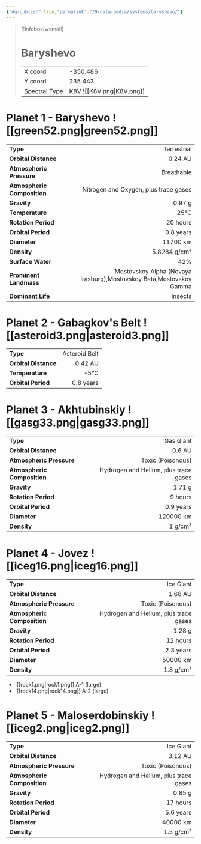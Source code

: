 ```yaml
---
{"dg-publish":true,"permalink":"/9-data-pedia/systems/baryshevo/"}
---
```


> [!infobox|wsmall]
> # Baryshevo
> | | |
> | - | - |
> | X coord | -350.486 |
> | Y coord| 235.443 |
> | Spectral Type | K8V ![[K8V.png\|K8V.png]] |

# Planet 1 - Baryshevo ![[green52.png\|green52.png]]
|                             |                           |
| --------------------------- | -------------------------:|
| **Type**                    |             Terrestrial |
| **Orbital Distance**        |   0.24 AU |
| **Atmospheric Pressure**    |       Breathable |
| **Atmospheric Composition** |      Nitrogen and Oxygen, plus trace gases |
| **Gravity**                 |        0.97 g |
| **Temperature**             |    25°C |
| **Rotation Period**         |  20 hours |
| **Orbital Period** | 0.8 years |
| **Diameter**                |      11700 km | 
| **Density**                 |    5.8284 g/cm³ |
| **Surface Water**           |           42% | 
| **Prominent Landmass**      |         Mostovskoy Alpha (Novaya Irasburg),Mostovskoy Beta,Mostovskoy Gamma | 
| **Dominant Life**           |         Insects |





# Planet 2 - Gabagkov's Belt ![[asteroid3.png\|asteroid3.png]]
|                             |                           |
| --------------------------- | -------------------------:|
| **Type**                    |             Asteroid Belt |
| **Orbital Distance**        |   0.42 AU |
| **Temperature**             |    -5°C |
| **Orbital Period** | 0.8 years |





# Planet 3 - Akhtubinskiy ![[gasg33.png\|gasg33.png]]
|                             |                           |
| --------------------------- | -------------------------:|
| **Type**                    |             Gas Giant |
| **Orbital Distance**        |   0.6 AU |
| **Atmospheric Pressure**    |       Toxic (Poisonous) |
| **Atmospheric Composition** |      Hydrogen and Helium, plus trace gases |
| **Gravity**                 |        1.71 g |
| **Rotation Period**         |  9 hours |
| **Orbital Period** | 0.9 years |
| **Diameter**                |      120000 km | 
| **Density**                 |    1 g/cm³ |





# Planet 4 - Jovez ![[iceg16.png\|iceg16.png]]
|                             |                           |
| --------------------------- | -------------------------:|
| **Type**                    |             Ice Giant |
| **Orbital Distance**        |   1.68 AU |
| **Atmospheric Pressure**    |       Toxic (Poisonous) |
| **Atmospheric Composition** |      Hydrogen and Helium, plus trace gases |
| **Gravity**                 |        1.28 g |
| **Rotation Period**         |  12 hours |
| **Orbital Period** | 2.3 years |
| **Diameter**                |      50000 km | 
| **Density**                 |    1.8 g/cm³ |



- ![[rock1.png\|rock1.png]] A-1 (large)
- ![[rock14.png\|rock14.png]] A-2 (large)


# Planet 5 - Maloserdobinskiy ![[iceg2.png\|iceg2.png]]
|                             |                           |
| --------------------------- | -------------------------:|
| **Type**                    |             Ice Giant |
| **Orbital Distance**        |   3.12 AU |
| **Atmospheric Pressure**    |       Toxic (Poisonous) |
| **Atmospheric Composition** |      Hydrogen and Helium, plus trace gases |
| **Gravity**                 |        0.85 g |
| **Rotation Period**         |  17 hours |
| **Orbital Period** | 5.6 years |
| **Diameter**                |      40000 km | 
| **Density**                 |    1.5 g/cm³ |





